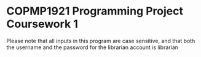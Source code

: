 # COPMP1921 Programming Project Coursework 1
Please note that all inputs in this program are case sensitive, and that both the username and the password for the librarian account is librarian
